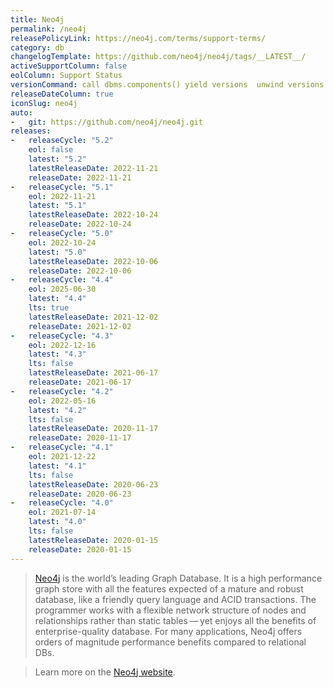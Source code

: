 ```yaml
---
title: Neo4j
permalink: /neo4j
releasePolicyLink: https://neo4j.com/terms/support-terms/
category: db
changelogTemplate: https://github.com/neo4j/neo4j/tags/__LATEST__/
activeSupportColumn: false
eolColumn: Support Status
versionCommand: call dbms.components() yield versions  unwind versions as version return  version;
releaseDateColumn: true
iconSlug: neo4j
auto:
-   git: https://github.com/neo4j/neo4j.git
releases:
-   releaseCycle: "5.2"
    eol: false
    latest: "5.2"
    latestReleaseDate: 2022-11-21
    releaseDate: 2022-11-21
-   releaseCycle: "5.1"
    eol: 2022-11-21
    latest: "5.1"
    latestReleaseDate: 2022-10-24
    releaseDate: 2022-10-24
-   releaseCycle: "5.0"
    eol: 2022-10-24
    latest: "5.0"
    latestReleaseDate: 2022-10-06
    releaseDate: 2022-10-06
-   releaseCycle: "4.4"
    eol: 2025-06-30
    latest: "4.4"
    lts: true
    latestReleaseDate: 2021-12-02
    releaseDate: 2021-12-02
-   releaseCycle: "4.3"
    eol: 2022-12-16
    latest: "4.3"
    lts: false
    latestReleaseDate: 2021-06-17
    releaseDate: 2021-06-17
-   releaseCycle: "4.2"
    eol: 2022-05-16
    latest: "4.2"
    lts: false
    latestReleaseDate: 2020-11-17
    releaseDate: 2020-11-17
-   releaseCycle: "4.1"
    eol: 2021-12-22
    latest: "4.1"
    lts: false
    latestReleaseDate: 2020-06-23
    releaseDate: 2020-06-23
-   releaseCycle: "4.0"
    eol: 2021-07-14
    latest: "4.0"
    lts: false
    latestReleaseDate: 2020-01-15
    releaseDate: 2020-01-15
---
```


> [Neo4j](https://neo4j.com/) is the world’s leading Graph Database. It is a high performance graph store with all
> the features expected of a mature and robust database, like a friendly query language and ACID transactions.
> The programmer works with a flexible network structure of nodes and relationships rather than static
> tables — yet enjoys all the benefits of enterprise-quality database.
> For many applications, Neo4j offers orders of magnitude performance benefits compared to relational DBs.

> Learn more on the [Neo4j website](https://neo4j.com/).
